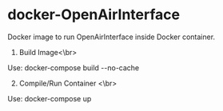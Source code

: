 # docker-OpenAirInterface

Docker image to run OpenAirInterface inside Docker container.

1. Build Image<\br>

Use: docker-compose build --no-cache

2. Compile/Run Container <\br>

Use: docker-compose up
